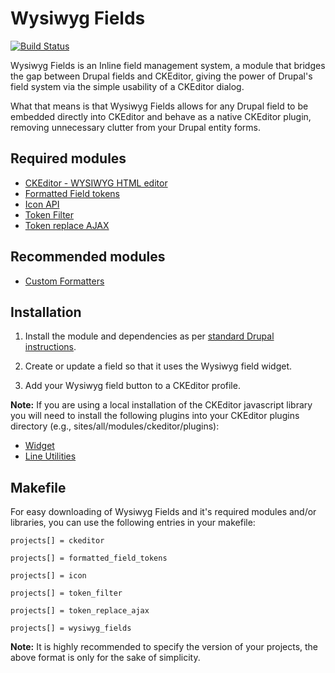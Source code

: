 # Wysiwyg Fields

[![Build Status](https://travis-ci.org/Decipher/wysiwyg_fields.svg)](https://travis-ci.org/Decipher/wysiwyg_fields)

Wysiwyg Fields is an Inline field management system, a module that bridges the
gap between Drupal fields and CKEditor, giving the power of Drupal's field
system via the simple usability of a CKEditor dialog.

What that means is that Wysiwyg Fields allows for any Drupal field to be
embedded directly into CKEditor and behave as a native CKEditor plugin, removing
unnecessary clutter from your Drupal entity forms.



## Required modules

- [CKEditor - WYSIWYG HTML editor](https://drupal.org/project/ckeditor)
- [Formatted Field tokens](https://drupal.org/project/formatted_field_tokens)
- [Icon API](https://drupal.org/project/icon)
- [Token Filter](https://drupal.org/project/token_filter)
- [Token replace AJAX](https://drupal.org/project/token_replace_ajax)



## Recommended modules

- [Custom Formatters](https://drupal.org/project/custom_formatters)



## Installation

1. Install the module and dependencies as per
   [standard Drupal instructions](https://www.drupal.org/documentation/install/modules-themes/modules-7).

2. Create or update a field so that it uses the Wysiwyg field widget.

3. Add your Wysiwyg field button to a CKEditor profile.


**Note:** If you are using a local installation of the CKEditor javascript
library you will need to install the following plugins into your CKEditor
plugins directory (e.g., sites/all/modules/ckeditor/plugins):
  
  - [Widget](http://ckeditor.com/addons/widget)
  - [Line Utilities](http://ckeditor.com/addons/lineutils)



## Makefile

For easy downloading of Wysiwyg Fields and it's required modules and/or
libraries, you can use the following entries in your makefile:


    projects[] = ckeditor

    projects[] = formatted_field_tokens

    projects[] = icon

    projects[] = token_filter

    projects[] = token_replace_ajax

    projects[] = wysiwyg_fields


**Note:** It is highly recommended to specify the version of your projects, the
above format is only for the sake of simplicity.
